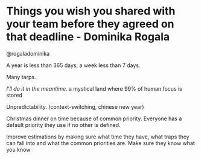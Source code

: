 # Things you wish you shared with your team before they agreed on that deadline - Dominika Rogala
@rogaladominika

A year is less than 365 days, a week less than 7 days.

Many tarps.

_I'll do it in the meantime_. a mystical land where 99% of human focus is stored

Unpredictability. (context-switching, chinese new year)

Christmas dinner on time because of common priority.
Everyone has a default priority they use if no other is defined.

Improve estimations by making sure what time they have, what traps they can fall into and what the common priorities are.
Make sure they know what you know